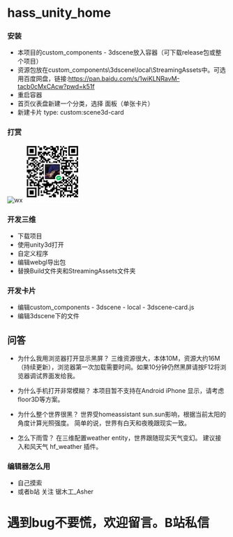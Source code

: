# hass_unity_home

### 安装
+ 本项目的custom_components - 3dscene放入容器（可下载release包或整个项目）
+ 资源包放在custom_components\3dscene\local\StreamingAssets中。可选用百度网盘，链接:https://pan.baidu.com/s/1wiKLNRavM-tacb0cMxCAcw?pwd=k51f
+ 重启容器
+ 首页仪表盘新建一个分类，选择 面板（单张卡片）
+ 新建卡片 type: custom:scene3d-card

### 打赏
![wx](http://cdn.asherlink.top/wxskm.jpg) ![wx](/Other/wxskm.jpg)

### 开发三维
+ 下载项目
+ 使用unity3d打开
+ 自定义程序
+ 编辑webgl导出包
+ 替换Build文件夹和StreamingAssets文件夹

### 开发卡片
+ 编辑custom_components - 3dscene - local - 3dscene-card.js
+ 编辑3dscene下的文件

## 问答
+ 为什么我用浏览器打开显示黑屏？
 三维资源很大，本体10M，资源大约16M（持续更新），浏览器第一次加载需要时间。如果10分钟仍然黑屏请按F12将浏览器调试界面发给我。

+ 为什么手机打开非常模糊？
 本项目暂不支持在Android iPhone 显示，请考虑floor3D等方案。

+ 为什么整个世界很黑？
 世界受homeassistant sun.sun影响，根据当前太阳的角度计算光照强度。
 简单的说，世界有白天和夜晚跟现实一致。

+ 怎么下雨雪？
 在三维配置weather entity，世界跟随现实天气变幻。
 建议接入和风天气 hf_weather 插件。

### 编辑器怎么用
+ 自己摸索
+ 或者b站 关注 锯木工_Asher 

# 遇到bug不要慌，欢迎留言。B站私信
